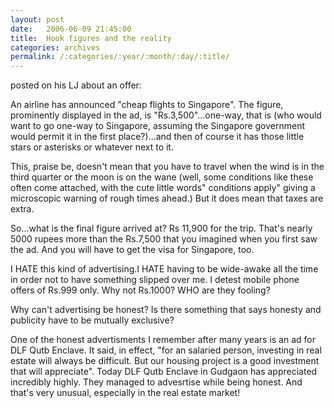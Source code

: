 ```yaml
---
layout: post
date:	2006-06-09 21:45:00
title:  Hook figures and the reality
categories: archives
permalink: /:categories/:year/:month/:day/:title/
---
```

<LJ user="jace"> posted on his LJ about an offer:

 An airline has announced "cheap flights to Singapore". The figure, prominently displayed in the ad, is "Rs.3,500"...one-way, that is (who would want to go one-way to Singapore, assuming the Singapore government would permit it in the first place?)...and then of course it has those little stars or asterisks or whatever next to it.

This, praise be, doesn't mean that you have to travel when the wind is in the third quarter or the moon is on the wane (well, some conditions like these often come attached, with the cute little words" conditions apply" giving a microscopic warning of rough times ahead.) But it does mean that taxes are extra.

So...what is the final figure arrived at? Rs 11,900 for the trip. That's nearly 5000 rupees more than the Rs.7,500 that you imagined when you first saw the ad. And you will have to get the visa for Singapore, too.

I HATE this kind of advertising.I HATE having to be wide-awake all the time in order not to have something slipped over me. I detest mobile phone offers of Rs.999 only. Why not Rs.1000? WHO are they fooling?

Why can't advertising be honest? Is there something that says honesty and publicity have to be mutually exclusive?

One of the honest advertisments I remember after many years is an ad for DLF Qutb Enclave. It said, in effect, "for an salaried person, investing in real estate will always be difficult. But our housing project is a good investment that will appreciate". Today DLF Qutb Enclave in Gudgaon has appreciated incredibly highly. They managed to advesrtise while being honest. And that's very unusual, especially in the real estate market!
